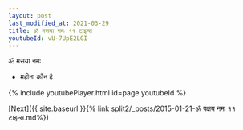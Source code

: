 ```yaml
---
layout: post
last_modified_at: 2021-03-29
title: ॐ मसया नमः ११ टाइम्स
youtubeId: vU-7UpE2LGI
---
```

 
 
 ॐ मसया नमः  
 
 -  महीना कौन है 
 
  
 
  
 
 
 
 
 
 


{% include youtubePlayer.html id=page.youtubeId %}
 
[Next]({{ site.baseurl }}{% link  split2/_posts/2015-01-21-ॐ पक्षय नमः ११ टाइम्स.md%})
 
